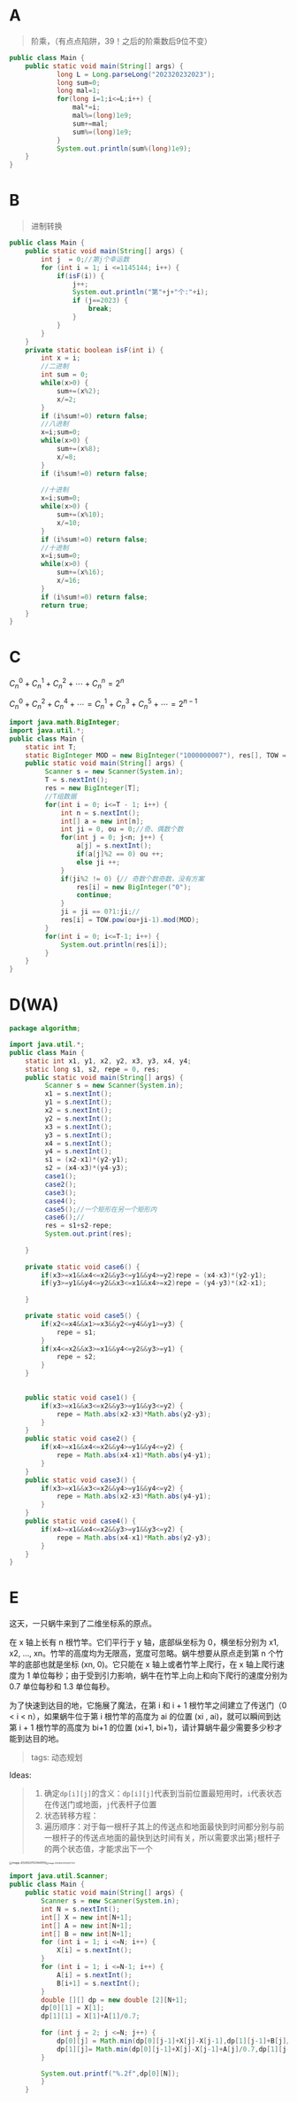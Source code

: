 # A

> 阶乘，（有点点陷阱，39！之后的阶乘数后9位不变）

```java
public class Main {
    public static void main(String[] args) {
    		long L = Long.parseLong("202320232023");
        	long sum=0;
        	long mal=1;
        	for(long i=1;i<=L;i++) {
        		mal*=i;
        		mal%=(long)1e9;
        		sum+=mal;
        		sum%=(long)1e9;
        	}        	
        	System.out.println(sum%(long)1e9);        	      
    }
}
```



# B

> 进制转换

```java
public class Main {
	public static void main(String[] args) {
		int j  = 0;//第j个幸运数
		for (int i = 1; i <=1145144; i++) {
			if(isF(i)) {
				j++;
				System.out.println("第"+j+"个:"+i);
				if (j==2023) {
					break;
				}
			}
		}
	}
	private static boolean isF(int i) {
		int x = i;
		//二进制
		int sum = 0;
		while(x>0) {
			sum+=(x%2);
			x/=2;
		}
		if (i%sum!=0) return false;	
		//八进制
		x=i;sum=0;
		while(x>0) {
			sum+=(x%8);
			x/=8;
		}
		if (i%sum!=0) return false;
		
		//十进制
		x=i;sum=0;
		while(x>0) {
			sum+=(x%10);
			x/=10;
		}
		if (i%sum!=0) return false;		
		//十进制
		x=i;sum=0;
		while(x>0) {
			sum+=(x%16);
			x/=16;
		}
		if (i%sum!=0) return false;			
		return true;
	}
}
```

# C

$C^0_n+C^1_n+C^2_n+⋯+C^n_n=2^n$

$C^0_n+C^2_n+C^4_n+⋯=C^1_n+C^3_n+C^5_n+⋯=2^{n−1}$

```java
import java.math.BigInteger;
import java.util.*;
public class Main {
	static int T;
	static BigInteger MOD = new BigInteger("1000000007"), res[], TOW = new BigInteger("2");
	public static void main(String[] args) {
		 Scanner s = new Scanner(System.in);
		 T = s.nextInt();
		 res = new BigInteger[T];
		 //T组数据
		 for(int i = 0; i<=T - 1; i++) {
			 int n = s.nextInt();
			 int[] a = new int[n];
			 int ji = 0, ou = 0;//奇、偶数个数
			 for(int j = 0; j<n; j++) {
				 a[j] = s.nextInt();
				 if(a[j]%2 == 0) ou ++;
				 else ji ++;
			 }
			 if(ji%2 != 0) {// 奇数个数奇数，没有方案
				 res[i] = new BigInteger("0");
				 continue;
			 }
			 ji = ji == 0?1:ji;//
			 res[i] = TOW.pow(ou+ji-1).mod(MOD);			 
		 }
		 for(int i = 0; i<=T-1; i++) {
			 System.out.println(res[i]);
		 }		 
	}
}
```

# D(WA)

```java
package algorithm;

import java.util.*;
public class Main {
	static int x1, y1, x2, y2, x3, y3, x4, y4;
	static long s1, s2, repe = 0, res;
	public static void main(String[] args) {
		 Scanner s = new Scanner(System.in);
		 x1 = s.nextInt();
		 y1 = s.nextInt();
		 x2 = s.nextInt();
		 y2 = s.nextInt();
		 x3 = s.nextInt();
		 y3 = s.nextInt();
		 x4 = s.nextInt();
		 y4 = s.nextInt();
		 s1 = (x2-x1)*(y2-y1);
		 s2 = (x4-x3)*(y4-y3);
		 case1();
		 case2();
		 case3();
		 case4();
		 case5();//一个矩形在另一个矩形内
		 case6();//
		 res = s1+s2-repe;
		 System.out.print(res);
		
	}
	
	private static void case6() {
		if(x3>=x1&&x4<=x2&&y3<=y1&&y4>=y2)repe = (x4-x3)*(y2-y1);
		if(y3>=y1&&y4<=y2&&x3<=x1&&x4>=x2)repe = (y4-y3)*(x2-x1);
		
	}

	private static void case5() {
		if(x2<=x4&&x1>=x3&&y2<=y4&&y1>=y3) {
			repe = s1;
		}
		if(x4<=x2&&x3>=x1&&y4<=y2&&y3>=y1) {
			repe = s2;
		}
	}
	

	public static void case1() {
		if(x3>=x1&&x3<=x2&&y3>=y1&&y3<=y2) {
			repe = Math.abs(x2-x3)*Math.abs(y2-y3);
		}
	}
	public static void case2() {
		if(x4>=x1&&x4<=x2&&y4>=y1&&y4<=y2) {
			repe = Math.abs(x4-x1)*Math.abs(y4-y1);
		}
	}
	public static void case3() {
		if(x3>=x1&&x3<=x2&&y4>=y1&&y4<=y2) {
			repe = Math.abs(x2-x3)*Math.abs(y4-y1);
		}
	}
	public static void case4() {
		if(x4>=x1&&x4<=x2&&y3>=y1&&y3<=y2) {
			repe = Math.abs(x4-x1)*Math.abs(y2-y3);
		}
	}
}
```





# E

这天，一只蜗牛来到了二维坐标系的原点。

在 x 轴上长有 n 根竹竿。它们平行于 y 轴，底部纵坐标为 0，横坐标分别为 x1, x2, ..., xn。竹竿的高度均为无限高，宽度可忽略。蜗牛想要从原点走到第 n 个竹竿的底部也就是坐标 (xn, 0)。它只能在 x 轴上或者竹竿上爬行，在 x 轴上爬行速度为 1 单位每秒；由于受到引力影响，蜗牛在竹竿上向上和向下爬行的速度分别为 0.7 单位每秒和 1.3 单位每秒。

为了快速到达目的地，它施展了魔法，在第 i 和 i + 1 根竹竿之间建立了传送门（0 < i < n），如果蜗牛位于第 i 根竹竿的高度为 ai 的位置 (xi , ai)，就可以瞬间到达第 i + 1 根竹竿的高度为 bi+1 的位置 (xi+1, bi+1)，请计算蜗牛最少需要多少秒才能到达目的地。

> tags: 动态规划

Ideas:

> 1. 确定`dp[i][j]`的含义：`dp[i][j]`代表到当前位置最短用时，`i`代表状态在传送门或地面，`j`代表杆子位置
> 2. 状态转移方程：
> 3. 遍历顺序：对于每一根杆子其上的传送点和地面最快到时间都分别与前一根杆子的传送点地面的最快到达时间有关，所以需要求出第`j`根杆子的两个状态值，才能求出下一个

<img src="images/image-2023E.png" alt="image-20240207021440159" style="zoom: 33%;" /><img src="images/image-2023E(2).png" alt="image-20240207022327723" style="zoom: 25%;" />

```java
import java.util.Scanner;
public class Main {	
    public static void main(String[] args) {
        Scanner s = new Scanner(System.in);
        int N = s.nextInt();
        int[] X = new int[N+1];
        int[] A = new int[N+1];
        int[] B = new int[N+1];
        for (int i = 1; i <=N; i++) {
			X[i] = s.nextInt(); 
		}
        for (int i = 1; i <=N-1; i++) {
			A[i] = s.nextInt();
			B[i+1] = s.nextInt();
		}
        double [][] dp = new double [2][N+1];
        dp[0][1] = X[1];
        dp[1][1] = X[1]+A[1]/0.7;
        
        for (int j = 2; j <=N; j++) {
        	dp[0][j] = Math.min(dp[0][j-1]+X[j]-X[j-1],dp[1][j-1]+B[j]/1.3); 
        	dp[1][j]= Math.min(dp[0][j-1]+X[j]-X[j-1]+A[j]/0.7,dp[1][j-1]+Math.abs(A[j]-B[j])/(A[j]>B[j]?0.7:1.3)); 
		}

        System.out.printf("%.2f",dp[0][N]);
        }
    }

```

